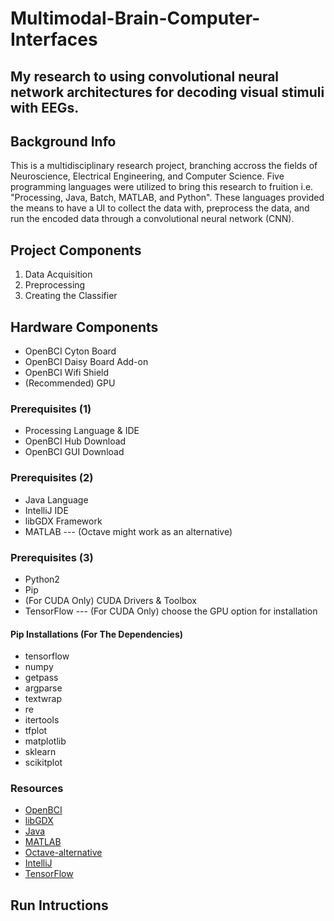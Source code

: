 Multimodal-Brain-Computer-Interfaces
====================================
My research to using convolutional neural network architectures for decoding visual stimuli with EEGs.
------------------------------------------------------------------------------------------------------

## Background Info
This is a multidisciplinary research project, branching accross the fields of Neuroscience, Electrical Engineering,
 and Computer Science. Five programming languages were utilized to bring this research to fruition i.e. "Processing,
 Java, Batch, MATLAB, and Python". These languages provided the means to have a UI to collect the data with,
 preprocess the data, and run the encoded data through a convolutional neural network (CNN).

## Project Components
1. Data Acquisition
2. Preprocessing
3. Creating the Classifier

## Hardware Components
* OpenBCI Cyton Board
* OpenBCI Daisy Board Add-on
* OpenBCI Wifi Shield
* (Recommended) GPU

### Prerequisites (1)
* Processing Language & IDE
* OpenBCI Hub Download
* OpenBCI GUI Download

### Prerequisites (2)
* Java Language
* IntelliJ IDE
* libGDX Framework
* MATLAB --- (Octave might work as an alternative)

### Prerequisites (3)
* Python2
* Pip
* (For CUDA Only) CUDA Drivers & Toolbox
* TensorFlow --- (For CUDA Only) choose the GPU option for installation

#### Pip Installations (For The Dependencies)
* tensorflow
* numpy
* getpass
* argparse
* textwrap
* re
* itertools
* tfplot
* matplotlib
* sklearn
* scikitplot

### Resources
* [OpenBCI](http://openbci.com/)
* [libGDX](https://libgdx.badlogicgames.com/)
* [Java](https://java.com/en/download/)
* [MATLAB](https://www.mathworks.com/products/matlab.html)
* [Octave-alternative](https://www.gnu.org/software/octave/)
* [IntelliJ](https://www.jetbrains.com/idea/)
* [TensorFlow](https://www.tensorflow.org/)

## Run Intructions



















